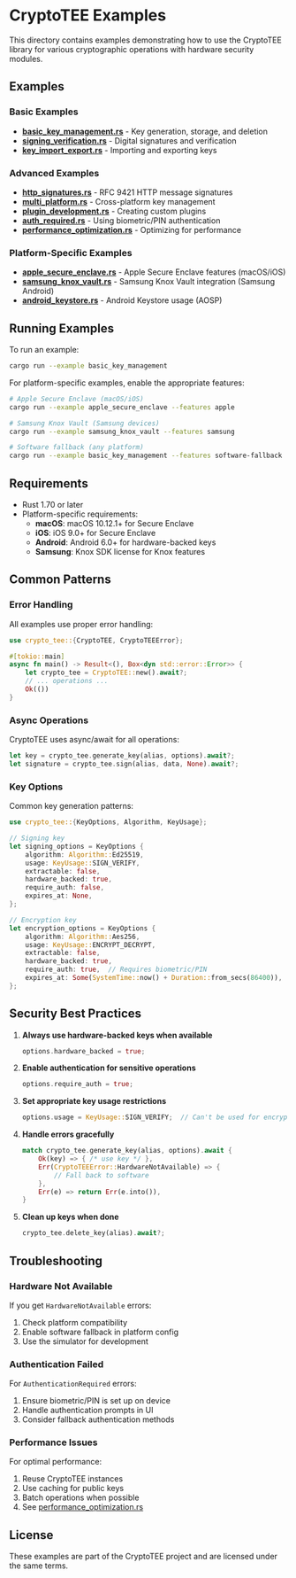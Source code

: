 # CryptoTEE Examples

This directory contains examples demonstrating how to use the CryptoTEE library for various cryptographic operations with hardware security modules.

## Examples

### Basic Examples

- **[basic_key_management.rs](basic_key_management.rs)** - Key generation, storage, and deletion
- **[signing_verification.rs](signing_verification.rs)** - Digital signatures and verification
- **[key_import_export.rs](key_import_export.rs)** - Importing and exporting keys

### Advanced Examples

- **[http_signatures.rs](http_signatures.rs)** - RFC 9421 HTTP message signatures
- **[multi_platform.rs](multi_platform.rs)** - Cross-platform key management
- **[plugin_development.rs](plugin_development.rs)** - Creating custom plugins
- **[auth_required.rs](auth_required.rs)** - Using biometric/PIN authentication
- **[performance_optimization.rs](performance_optimization.rs)** - Optimizing for performance

### Platform-Specific Examples

- **[apple_secure_enclave.rs](apple_secure_enclave.rs)** - Apple Secure Enclave features (macOS/iOS)
- **[samsung_knox_vault.rs](samsung_knox_vault.rs)** - Samsung Knox Vault integration (Samsung Android)
- **[android_keystore.rs](android_keystore.rs)** - Android Keystore usage (AOSP)

## Running Examples

To run an example:

```bash
cargo run --example basic_key_management
```

For platform-specific examples, enable the appropriate features:

```bash
# Apple Secure Enclave (macOS/iOS)
cargo run --example apple_secure_enclave --features apple

# Samsung Knox Vault (Samsung devices)
cargo run --example samsung_knox_vault --features samsung

# Software fallback (any platform)
cargo run --example basic_key_management --features software-fallback
```

## Requirements

- Rust 1.70 or later
- Platform-specific requirements:
  - **macOS**: macOS 10.12.1+ for Secure Enclave
  - **iOS**: iOS 9.0+ for Secure Enclave
  - **Android**: Android 6.0+ for hardware-backed keys
  - **Samsung**: Knox SDK license for Knox features

## Common Patterns

### Error Handling

All examples use proper error handling:

```rust
use crypto_tee::{CryptoTEE, CryptoTEEError};

#[tokio::main]
async fn main() -> Result<(), Box<dyn std::error::Error>> {
    let crypto_tee = CryptoTEE::new().await?;
    // ... operations ...
    Ok(())
}
```

### Async Operations

CryptoTEE uses async/await for all operations:

```rust
let key = crypto_tee.generate_key(alias, options).await?;
let signature = crypto_tee.sign(alias, data, None).await?;
```

### Key Options

Common key generation patterns:

```rust
use crypto_tee::{KeyOptions, Algorithm, KeyUsage};

// Signing key
let signing_options = KeyOptions {
    algorithm: Algorithm::Ed25519,
    usage: KeyUsage::SIGN_VERIFY,
    extractable: false,
    hardware_backed: true,
    require_auth: false,
    expires_at: None,
};

// Encryption key
let encryption_options = KeyOptions {
    algorithm: Algorithm::Aes256,
    usage: KeyUsage::ENCRYPT_DECRYPT,
    extractable: false,
    hardware_backed: true,
    require_auth: true,  // Requires biometric/PIN
    expires_at: Some(SystemTime::now() + Duration::from_secs(86400)),
};
```

## Security Best Practices

1. **Always use hardware-backed keys when available**
   ```rust
   options.hardware_backed = true;
   ```

2. **Enable authentication for sensitive operations**
   ```rust
   options.require_auth = true;
   ```

3. **Set appropriate key usage restrictions**
   ```rust
   options.usage = KeyUsage::SIGN_VERIFY;  // Can't be used for encryption
   ```

4. **Handle errors gracefully**
   ```rust
   match crypto_tee.generate_key(alias, options).await {
       Ok(key) => { /* use key */ },
       Err(CryptoTEEError::HardwareNotAvailable) => {
           // Fall back to software
       },
       Err(e) => return Err(e.into()),
   }
   ```

5. **Clean up keys when done**
   ```rust
   crypto_tee.delete_key(alias).await?;
   ```

## Troubleshooting

### Hardware Not Available

If you get `HardwareNotAvailable` errors:

1. Check platform compatibility
2. Enable software fallback in platform config
3. Use the simulator for development

### Authentication Failed

For `AuthenticationRequired` errors:

1. Ensure biometric/PIN is set up on device
2. Handle authentication prompts in UI
3. Consider fallback authentication methods

### Performance Issues

For optimal performance:

1. Reuse CryptoTEE instances
2. Use caching for public keys
3. Batch operations when possible
4. See [performance_optimization.rs](performance_optimization.rs)

## License

These examples are part of the CryptoTEE project and are licensed under the same terms.